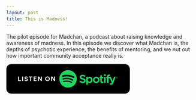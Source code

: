 ```yaml
---
layout: post
title: This is Madness!
---
```


The pilot episode for Madchan, a podcast about raising knowledge and awareness
of madness. In this episode we discover what Madchan is, the depths of
psychotic experience, the benefits of mentoring, and we nut out how important
community acceptance really is.

<a href="https://open.spotify.com/episode/7op2xyNplfSOVF4FFkPUjF">
  <img class="img-fluid" src="/public/img/spotify.png" alt="Listen on Spotify">
</a>
